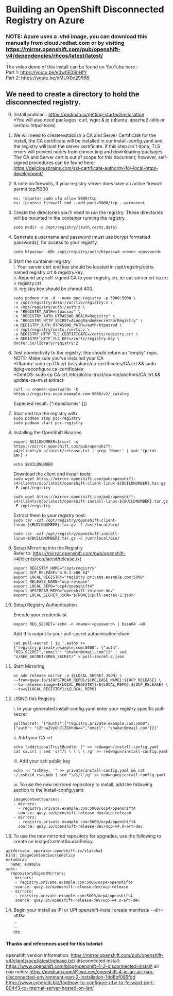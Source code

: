 
# Building an OpenShift Disconnected Registry on Azure
### NOTE: Azure uses a .vhd image, you can download this manually from cloud.redhat.com or by visiting https://mirror.openshift.com/pub/openshift-v4/dependencies/rhcos/latest/latest/

The video demo of this install can be found on YouTube here : \
    Part 1: https://youtu.be/e0whE0SnHfY \
    Part 2: https://youtu.be/dMUX0c29988


## We need to create a directory to hold the disconnected registry.

0. Install podman : https://podman.io/getting-started/installation \
*You will also need packages: curl, wget & jq (ubuntu: apache2-utils or centos: httpd-tools)

1. We will need to create/establish a CA and Server Certificate for the install, the  CA certificate will be installed in our install-config.yaml and the registry will host the server certificate. If this step isn't done, TLS errors will prevent nodes from connecting and downloading packages. The CA and Server cert is out of scope for this document; however, self-signed procedures can be found here: \
https://deliciousbrains.com/ssl-certificate-authority-for-local-https-development/

2. A note on firewalls, if your registry server does have an active firewall permit tcp/5000

    `ex: (ubuntu) sudo ufw allow 5000/tcp`\
    `ex: (centos) firewall-cmd --add-port=5000/tcp --permanent`

3. Create the directories you'll need to run the registry. These directories will be mounted in the container running the registry.

    `sudo mkdir -p /opt/registry/{auth,certs,data}`

4. Generate a username and password (must use bcrypt formatted passwords), for access to your registry.

    `sudo htpasswd -bBc /opt/registry/auth/htpasswd <name> <password>`

5. Start the container registry \
i. Your server cert and key should be located in /opt/regsitry/certs named registry.crt & registry.key. \
ii. Append any self-signed CA to your registry.crt, ie: cat server.crt ca.crt > registry.crt \
iii. registry.key should be chmod 400.
    ```
    sudo podman run -d --name poc-registry -p 5000:5000 \
    -v /opt/registry/data:/var/lib/registry:z \
    -v /opt/registry/auth:/auth:z \
    -e "REGISTRY_AUTH=htpasswd" \
    -e "REGISTRY_AUTH_HTPASSWD_REALM=Registry" \
    -e "REGISTRY_HTTP_SECRET=ALongRandomSecretForRegistry" \
    -e REGISTRY_AUTH_HTPASSWD_PATH=/auth/htpasswd \
    -v /opt/registry/certs:/certs:z \
    -e REGISTRY_HTTP_TLS_CERTIFICATE=/certs/registry.crt \
    -e REGISTRY_HTTP_TLS_KEY=/certs/registry.key \
    docker.io/library/registry:2
    ```
6. Test connectivity to the registry, this should return an "empty" repo.\
NOTE: Make sure you've installed your CA \
*Ubuntu: sudo cp CA.crt /usr/share/ca-certificates/CA.crt && sudo dpkg-reconfigure ca-certificates \
*CentOS: sudo cp CA.crt /etc/pki/ca-trust/source/anchors/CA.crt && update-ca-trust extract

    `curl -u <name>:<password> -k https://registry.ocp4.example.com:5000/v2/_catalog`

    Expected result: {"repositories":[]}

7. Start and top the registry with \
    `sudo podman stop poc-registry`\
    `sudo podman start poc-registry`

8. Installing the OpenShift Binaries

    `export BUILDNUMBER=$(curl -s https://mirror.openshift.com/pub/openshift-v4/clients/ocp/latest/release.txt | grep 'Name:' | awk '{print $NF}')`

    `echo $BUILDNUMBER`

    Download the client and install tools:\
        `sudo wget https://mirror.openshift.com/pub/openshift-v4/clients/ocp/latest/openshift-client-linux-${BUILDNUMBER}.tar.gz -P /opt/registry`

      `sudo wget https://mirror.openshift.com/pub/openshift-v4/clients/ocp/latest/openshift-install-linux-${BUILDNUMBER}.tar.gz -P /opt/registry`

    Extract them to your registry host:\
    `sudo tar -xzf /opt/registry/openshift-client-linux-${BUILDNUMBER}.tar.gz -C /usr/local/bin/`

    `sudo tar -xzf /opt/registry/openshift-install-linux-${BUILDNUMBER}.tar.gz -C /usr/local/bin/`

9. Setup Mirroring into the Registry\
Refer to: https://mirror.openshift.com/pub/openshift-v4/clients/ocp/latest/release.txt
    ```
    export REGISTRY_HOME="/opt/registry"
    export OCP_RELEASE="4.6.1-x86_64"
    export LOCAL_REGISTRY="registry.private.example.com:5000"
    export RELEASE_NAME="ocp-release"
    export LOCAL_REPO="ocp4/openshift4"
    export UPSTREAM_REPO="openshift-release-dev"
    export LOCAL_SECRET_JSON="${HOME}/pull-secret-2.json"
    ```
10. Setup Registry Authentication

    Encode your credentials\
    ```
    export REG_SECRET=`echo -n <name>:<password> | base64 -w0`
    ```
    Add this output to your pull-secret authenication chain.

    `cat pull-secret | jq '.auths += {"registry.private.example.com:5000": {"auth": "REG_SECRET","email": "shaker@email.com"}}' | sed "s/REG_SECRET/$REG_SECRET/" > pull-secret-2.json`

11. Start Mirroring
    ```
    oc adm release mirror -a ${LOCAL_SECRET_JSON} \
    --from=quay.io/${UPSTREAM_REPO}/${RELEASE_NAME}:${OCP_RELEASE} \
    --to-release-image=${LOCAL_REGISTRY}/${LOCAL_REPO}:${OCP_RELEASE} \
    --to=${LOCAL_REGISTRY}/${LOCAL_REPO}
    ```

12. USING this Registry

    i. In your generated install-config.yaml enter your registry specific pull-secret
    ```
    pullSecret: '{"auths":{"registry.private.example.com:5000": {"auth": "c2hha2VyOnJlZGhhdA==","email": "shaker@email.com"}}}'
    ```
    ii. Add your CA.crt 
    ```
    echo "additionalTrustBundle: |" >> redwagon/install-config.yaml
    cat ca.crt | sed 's/^/\ \ \ \ \ /g' >> redwagon/install-config.yaml
    ```
    iii. Add your ssh public key
    ```
    echo -n "sshKey: '" >> private/install-config.yaml && cat ~/.ssh/id_rsa.pub | sed "s/$/\'/g" >> redwagon/install-config.yaml
    ```

    iv. To use the new mirrored repository to install, add the following section to the install-config.yaml:

    ```
    imageContentSources:
    - mirrors:
      - registry.private.example.com:5000/ocp4/openshift4
      source: quay.io/openshift-release-dev/ocp-release
    - mirrors:
      - registry.private.example.com:5000/ocp4/openshift4
      source: quay.io/openshift-release-dev/ocp-v4.0-art-dev
    ```

13. To use the new mirrored repository for upgrades, use the following to create an ImageContentSourcePolicy:
```
apiVersion: operator.openshift.io/v1alpha1
kind: ImageContentSourcePolicy
metadata:
  name: example
spec:
  repositoryDigestMirrors:
  - mirrors:
    - registry.private.example.com:5000/ocp4/openshift4
    source: quay.io/openshift-release-dev/ocp-release
  - mirrors:
    - registry.private.example.com:5000/ocp4/openshift4
    source: quay.io/openshift-release-dev/ocp-v4.0-art-dev
```

14. Begin your install as IPI or UPI
openshift-install create manifests --dir=`<DIR>`\
...\
...\
etc.

#### Thanks and references used for this tutorial:
openshift version information: https://mirror.openshift.com/pub/openshift-v4/clients/ocp/latest/release.txt\
disconnected install: https://www.openshift.com/blog/openshift-4-2-disconnected-install\
air gap notes: https://medium.com/@two.oes/openshift-4-in-an-air-gap-disconnected-environment-part-2-installation-1dd8bf085fdd
https://www.cyberciti.biz/faq/how-to-configure-ufw-to-forward-port-80443-to-internal-server-hosted-on-lan/

